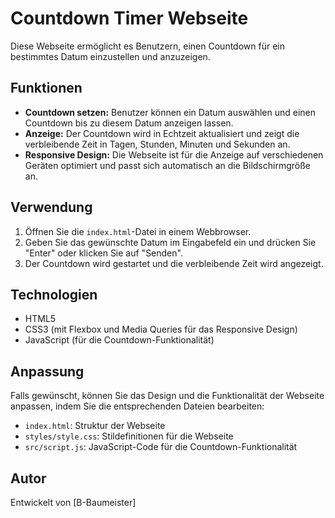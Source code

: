 # Countdown Timer Webseite

Diese Webseite ermöglicht es Benutzern, einen Countdown für ein bestimmtes Datum einzustellen und anzuzeigen.

## Funktionen

- **Countdown setzen:** Benutzer können ein Datum auswählen und einen Countdown bis zu diesem Datum anzeigen lassen.
- **Anzeige:** Der Countdown wird in Echtzeit aktualisiert und zeigt die verbleibende Zeit in Tagen, Stunden, Minuten und Sekunden an.
- **Responsive Design:** Die Webseite ist für die Anzeige auf verschiedenen Geräten optimiert und passt sich automatisch an die Bildschirmgröße an.

## Verwendung

1. Öffnen Sie die `index.html`-Datei in einem Webbrowser.
2. Geben Sie das gewünschte Datum im Eingabefeld ein und drücken Sie "Enter" oder klicken Sie auf "Senden".
3. Der Countdown wird gestartet und die verbleibende Zeit wird angezeigt.

## Technologien

- HTML5
- CSS3 (mit Flexbox und Media Queries für das Responsive Design)
- JavaScript (für die Countdown-Funktionalität)

## Anpassung

Falls gewünscht, können Sie das Design und die Funktionalität der Webseite anpassen, indem Sie die entsprechenden Dateien bearbeiten:

- `index.html`: Struktur der Webseite
- `styles/style.css`: Stildefinitionen für die Webseite
- `src/script.js`: JavaScript-Code für die Countdown-Funktionalität

## Autor

Entwickelt von [B-Baumeister]
